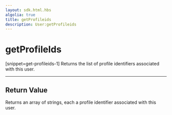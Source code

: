 ```yaml
---
layout: sdk.html.hbs
algolia: true
title: getProfileids
description: User:getProfileids
---
```

  

# getProfileIds

[snippet=get-profileids-1]
Returns the list of profile identifiers associated with this user.

---

## Return Value

Returns an array of strings, each a profile identifier associated with this user.
